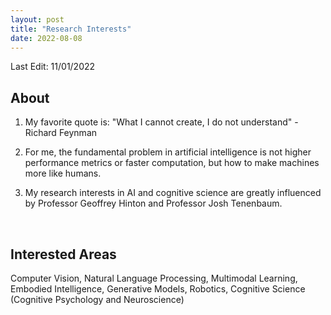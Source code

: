 ```yaml
---
layout: post
title: "Research Interests"
date: 2022-08-08
---
```


Last Edit: 11/01/2022

## About
1. My favorite quote is: "What I cannot create, I do not understand" - Richard Feynman
   
2. For me, the fundamental problem in artificial intelligence is not higher performance metrics or faster computation, but how to make machines more like humans. 
   
3. My research interests in AI and cognitive science are greatly influenced by Professor Geoffrey Hinton and Professor Josh Tenenbaum.

<br />

## Interested Areas
Computer Vision, Natural Language Processing, Multimodal Learning, Embodied Intelligence, Generative Models, Robotics, Cognitive Science (Cognitive Psychology and Neuroscience)